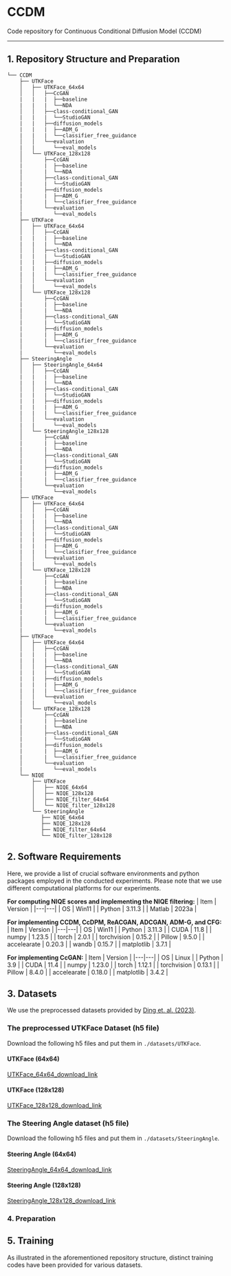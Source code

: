 # CCDM
Code repository for Continuous Conditional Diffusion Model (CCDM)

<!-- --------------------------------------------------------------- -->
--------------------------------------------------------
## 1. Repository Structure and Preparation
```
└── CCDM
    ├── UTKFace
    │   ├── UTKFace_64x64
    │   │   ├──CcGAN
    |   |   |  ├──baseline
    |   |   |  └──NDA
    │   │   ├──class-conditional_GAN
    |   |   |  └──StudioGAN
    |   |   ├──diffusion_models
    |   |   |  ├──ADM_G
    |   |   |  └──classifier_free_guidance
    │   │   └──evaluation
    |   |      └──eval_models
    │   └── UTKFace_128x128
    │       ├──CcGAN
    |       |  ├──baseline
    |       |  └──NDA
    │       ├──class-conditional_GAN
    |       |  └──StudioGAN
    |       ├──diffusion_models
    |       |  ├──ADM_G
    |       |  └──classifier_free_guidance
    │       └──evaluation
    |          └──eval_models
    ├── UTKFace
    │   ├── UTKFace_64x64
    │   │   ├──CcGAN
    |   |   |  ├──baseline
    |   |   |  └──NDA
    │   │   ├──class-conditional_GAN
    |   |   |  └──StudioGAN
    |   |   ├──diffusion_models
    |   |   |  ├──ADM_G
    |   |   |  └──classifier_free_guidance
    │   │   └──evaluation
    |   |      └──eval_models
    │   └── UTKFace_128x128
    │       ├──CcGAN
    |       |  ├──baseline
    |       |  └──NDA
    │       ├──class-conditional_GAN
    |       |  └──StudioGAN
    |       ├──diffusion_models
    |       |  ├──ADM_G
    |       |  └──classifier_free_guidance
    │       └──evaluation
    |          └──eval_models
    ├── SteeringAngle
    │   ├── SteeringAngle_64x64
    │   │   ├──CcGAN
    |   |   |  ├──baseline
    |   |   |  └──NDA
    │   │   ├──class-conditional_GAN
    |   |   |  └──StudioGAN
    |   |   ├──diffusion_models
    |   |   |  ├──ADM_G
    |   |   |  └──classifier_free_guidance
    │   │   └──evaluation
    |   |      └──eval_models
    │   └── SteeringAngle_128x128
    │       ├──CcGAN
    |       |  ├──baseline
    |       |  └──NDA
    │       ├──class-conditional_GAN
    |       |  └──StudioGAN
    |       ├──diffusion_models
    |       |  ├──ADM_G
    |       |  └──classifier_free_guidance
    │       └──evaluation
    |          └──eval_models
    ├── UTKFace
    │   ├── UTKFace_64x64
    │   │   ├──CcGAN
    |   |   |  ├──baseline
    |   |   |  └──NDA
    │   │   ├──class-conditional_GAN
    |   |   |  └──StudioGAN
    |   |   ├──diffusion_models
    |   |   |  ├──ADM_G
    |   |   |  └──classifier_free_guidance
    │   │   └──evaluation
    |   |      └──eval_models
    │   └── UTKFace_128x128
    │       ├──CcGAN
    |       |  ├──baseline
    |       |  └──NDA
    │       ├──class-conditional_GAN
    |       |  └──StudioGAN
    |       ├──diffusion_models
    |       |  ├──ADM_G
    |       |  └──classifier_free_guidance
    │       └──evaluation
    |          └──eval_models
    ├── UTKFace
    │   ├── UTKFace_64x64
    │   │   ├──CcGAN
    |   |   |  ├──baseline
    |   |   |  └──NDA
    │   │   ├──class-conditional_GAN
    |   |   |  └──StudioGAN
    |   |   ├──diffusion_models
    |   |   |  ├──ADM_G
    |   |   |  └──classifier_free_guidance
    │   │   └──evaluation
    |   |      └──eval_models
    │   └── UTKFace_128x128
    │       ├──CcGAN
    |       |  ├──baseline
    |       |  └──NDA
    │       ├──class-conditional_GAN
    |       |  └──StudioGAN
    |       ├──diffusion_models
    |       |  ├──ADM_G
    |       |  └──classifier_free_guidance
    │       └──evaluation
    |          └──eval_models
    └── NIQE
        ├── UTKFace
        │   ├── NIQE_64x64
        │   ├── NIQE_128x128
        │   ├── NIQE_filter_64x64
        │   └── NIQE_filter_128x128
        └── SteeringAngle
           ├── NIQE_64x64
           ├── NIQE_128x128     
           ├── NIQE_filter_64x64
           └── NIQE_filter_128x128
```



<!-- ----------------------------------------------------------------->
## 2. Software Requirements
Here, we provide a list of crucial software environments and python packages employed in the conducted experiments. Please note that we use different computational platforms for our experiments. <br />

**For computing NIQE scores and implementing the NIQE filtering:**
| Item | Version |
|---|---|
| OS | Win11 |
| Python | 3.11.3 |
| Matlab | 2023a |

**For implementing CCDM, CcDPM, ReACGAN, ADCGAN, ADM-G, and CFG:**
| Item | Version |
|---|---|
| OS | Win11 |
| Python | 3.11.3 |
| CUDA  | 11.8 |
| numpy | 1.23.5 |
| torch | 2.0.1 |
| torchvision | 0.15.2 |
| Pillow | 9.5.0 |
| accelearate | 0.20.3 |
| wandb | 0.15.7 |
| matplotlib | 3.7.1 |

**For implementing CcGAN:**
| Item | Version |
|---|---|
| OS | Linux |
| Python | 3.9 |
| CUDA  | 11.4 |
| numpy | 1.23.0 |
| torch | 1.12.1 |
| torchvision | 0.13.1 |
| Pillow | 8.4.0 |
| accelearate | 0.18.0 |
| matplotlib | 3.4.2 |


<!-- --------------------------------------------------------------- -->
## 3. Datasets

We use the preprocessed datasets provided by [Ding et. al. (2023)](https://github.com/UBCDingXin/improved_CcGAN).

### The preprocessed UTKFace Dataset (h5 file)
Download the following h5 files and put them in `./datasets/UTKFace`.
#### UTKFace (64x64)
[UTKFace_64x64_download_link](https://1drv.ms/u/s!Arj2pETbYnWQstIzurW-LCFpGz5D7Q?e=X23ybx) <br />
#### UTKFace (128x128)
[UTKFace_128x128_download_link](https://1drv.ms/u/s!Arj2pETbYnWQstJGpTgNYrHE8DgDzA?e=d7AeZq) <br />

### The Steering Angle dataset (h5 file)
Download the following h5 files and put them in `./datasets/SteeringAngle`.
#### Steering Angle (64x64)
[SteeringAngle_64x64_download_link](https://1drv.ms/u/s!Arj2pETbYnWQstIyDTDpGA0CNiONkA?e=Ui5kUK) <br />
#### Steering Angle (128x128)
[SteeringAngle_128x128_download_link](https://1drv.ms/u/s!Arj2pETbYnWQstJ0j7rXhDtm6y4IcA?e=bLQh2e) <br />


<!-- ----------------------------------------------------------------->
### 4. Preparation


<!-- --------------------------------------------------------------- -->
## 5. Training
As illustrated in the aforementioned repository structure, distinct training codes have been provided for various datasets. <br />

